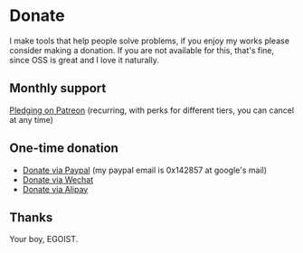 # Donate

I make tools that help people solve problems, if you enjoy my works please consider making a donation. If you are not available for this, that's fine, since OSS is great and I love it naturally.

## Monthly support

[Pledging on Patreon](https://www.patreon.com/egoist) (recurring, with perks for different tiers, you can cancel at any time)

## One-time donation

- [Donate via Paypal](https://www.paypal.me/egoistian) (my paypal email is 0x142857 at google's mail)
- [Donate via Wechat](http://ww4.sinaimg.cn/large/a15b4afegw1f72ib6rj67j20u00tvgnj.jpg)
- [Donate via Alipay](http://ww4.sinaimg.cn/large/a15b4afegw1f72ib54hybj20qo0nndh5.jpg)

## Thanks

Your boy, EGOIST.
